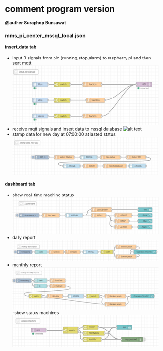 # comment program version
#### @auther Suraphop Bunsawat

### mms_pi_center_mssql_local.json

#### insert_data tab
- input 3 signals from plc (running,stop,alarm) to raspberry pi and then sent mqtt
![alt text](https://github.com/NMB-MIC/projects/blob/main/mms_master/code/input_mqtt.JPG)
- receive mqtt signals and insert data to mssql database
![alt text](https://github.com/NMB-MIC/projects/blob/main/mms_master/code/insert.JPG)
- stamp data for new day at 07:00:00 at lasted status
![alt text](https://github.com/NMB-MIC/projects/blob/main/mms_master/code/stamp_new_day.JPG)

#### dashboard tab
- show real-time machine status
![alt text](https://github.com/NMB-MIC/projects/blob/main/mms_master/code/dashboard.JPG)
- daily report
![alt text](https://github.com/NMB-MIC/projects/blob/main/mms_master/code/daily_report.JPG)
- monthly report
![alt text](https://github.com/NMB-MIC/projects/blob/main/mms_master/code/monthly_report.JPG)
-show status machines
![alt text](https://github.com/NMB-MIC/projects/blob/main/mms_master/code/status.JPG)

